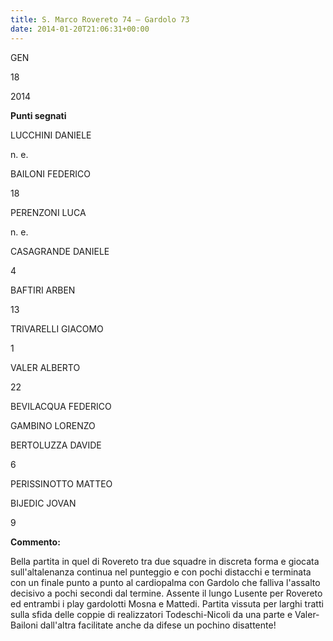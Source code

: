 ```yaml
---
title: S. Marco Rovereto 74 – Gardolo 73
date: 2014-01-20T21:06:31+00:00
---
```

GEN

18

2014

**Punti segnati**

LUCCHINI DANIELE

n. e.

BAILONI FEDERICO

18

PERENZONI LUCA

n. e.

CASAGRANDE DANIELE

4

BAFTIRI ARBEN

13

TRIVARELLI GIACOMO

1

VALER ALBERTO

22

BEVILACQUA FEDERICO

GAMBINO LORENZO

BERTOLUZZA DAVIDE

6

PERISSINOTTO MATTEO

BIJEDIC JOVAN

9

**Commento:**

Bella partita in quel di Rovereto tra due squadre in discreta forma e giocata sull'altalenanza continua nel punteggio e con pochi distacchi e terminata con un finale punto a punto al cardiopalma con Gardolo che falliva l'assalto decisivo a pochi secondi dal termine. Assente il lungo Lusente per Rovereto ed entrambi i play gardolotti Mosna e Mattedi. Partita vissuta per larghi tratti sulla sfida delle coppie di realizzatori Todeschi-Nicoli da una parte e Valer-Bailoni dall'altra facilitate anche da difese un pochino disattente!